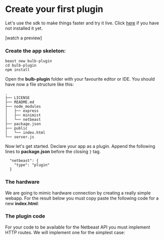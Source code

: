 # Create your first plugin

Let's use the sdk to make things faster and try it live.
Click [here](../get_started/install_dashboard.md) if you have not installed it yet.

[watch a preview]

### Create the app skeleton:


```
beast new bulb-plugin
cd bulb-plugin
npm install
```

Open the **bulb-plugin** folder with your favourite editor or IDE.
You should have now a file structure like this:
```
.
├── LICENSE
├── README.md
├── node_modules
│   ├── express
│   ├── minimist
│   └── netbeast
├── package.json
├── public
│   └── index.html
└── server.js
```

Now let's get started. Declare your app as a plugin. Append the following lines to **package.json** before the closing `}` tag.
```
  "netbeast": {
    "type": "plugin"
  }
```

### The hardware
We are going to mimic hardware connection by creating a really simple webapp. For the result below you must copy paste the following code for a new **index.html**:



### The plugin code
For your code to be available for the Netbeast API you must implement HTTP routes. We will implement one for the simplest case:

